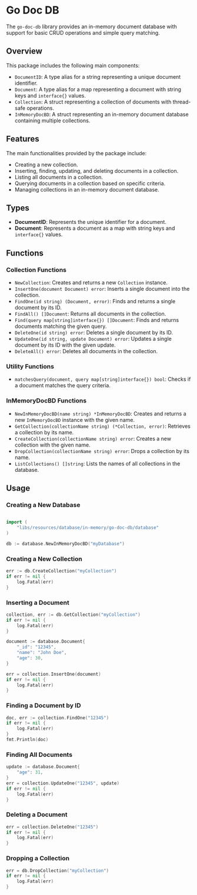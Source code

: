 # Go Doc DB

The `go-doc-db` library provides an in-memory document database with support for basic CRUD operations and simple query matching.

## Overview

This package includes the following main components:
- `DocumentID`: A type alias for a string representing a unique document identifier.
- `Document`: A type alias for a map representing a document with string keys and `interface{}` values.
- `Collection`: A struct representing a collection of documents with thread-safe operations.
- `InMemoryDocBD`: A struct representing an in-memory document database containing multiple collections.

## Features

The main functionalities provided by the package include:
- Creating a new collection.
- Inserting, finding, updating, and deleting documents in a collection.
- Listing all documents in a collection.
- Querying documents in a collection based on specific criteria.
- Managing collections in an in-memory document database.

## Types

- **DocumentID**: Represents the unique identifier for a document.
- **Document**: Represents a document as a map with string keys and `interface{}` values.

## Functions

### Collection Functions

- `NewCollection`: Creates and returns a new `Collection` instance.
- `InsertOne(document Document) error`: Inserts a single document into the collection.
- `FindOne(id string) (Document, error)`: Finds and returns a single document by its ID.
- `FindAll() []Document`: Returns all documents in the collection.
- `Find(query map[string]interface{}) []Document`: Finds and returns documents matching the given query.
- `DeleteOne(id string) error`: Deletes a single document by its ID.
- `UpdateOne(id string, update Document) error`: Updates a single document by its ID with the given update.
- `DeleteAll() error`: Deletes all documents in the collection.

### Utility Functions

- `matchesQuery(document, query map[string]interface{}) bool`: Checks if a document matches the query criteria.

### InMemoryDocBD Functions

- `NewInMemoryDocBD(name string) *InMemoryDocBD`: Creates and returns a new `InMemoryDocBD` instance with the given name.
- `GetCollection(collectionName string) (*Collection, error)`: Retrieves a collection by its name.
- `CreateCollection(collectionName string) error`: Creates a new collection with the given name.
- `DropCollection(collectionName string) error`: Drops a collection by its name.
- `ListCollections() []string`: Lists the names of all collections in the database.

## Usage
### Creating a New Database

```go

import (
	"libs/resources/database/in-memory/go-doc-db/database"
)

db := database.NewInMemoryDocBD("myDatabase")
```

### Creating a New Collection
```go
err := db.CreateCollection("myCollection")
if err != nil {
    log.Fatal(err)
}
```
### Inserting a Document
```go
collection, err := db.GetCollection("myCollection")
if err != nil {
    log.Fatal(err)
}

document := database.Document{
    "_id": "12345",
    "name": "John Doe",
    "age": 30,
}

err = collection.InsertOne(document)
if err != nil {
    log.Fatal(err)
}
```

### Finding a Document by ID
```go
doc, err := collection.FindOne("12345")
if err != nil {
    log.Fatal(err)
}
fmt.Println(doc)
```

### Finding All Documents
```go
update := database.Document{
    "age": 31,
}
err = collection.UpdateOne("12345", update)
if err != nil {
    log.Fatal(err)
}
```

### Deleting a Document

```go
err = collection.DeleteOne("12345")
if err != nil {
    log.Fatal(err)
}
```

### Dropping a Collection
```go
err = db.DropCollection("myCollection")
if err != nil {
    log.Fatal(err)
}
``` 

